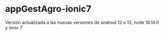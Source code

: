 # appGestAgro-ionic7
Versión actualizada a las nuevas versiones de android 12 o 13, node 16.14.0 y ionic 7
